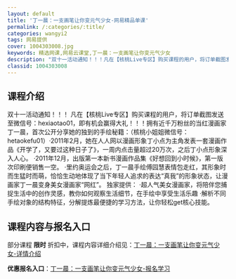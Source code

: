 ```yaml
---
layout: default
title: '丁一晨：一支画笔让你变元气少女-网易精品单课'
permalink: /:categories/:title/
categories: wangyi2
tags: 网易提供
cover: 1004303008.jpg
keywords: 精选网课,网易云课堂,丁一晨：一支画笔让你变元气少女
description: "双十一活动通知！！！凡在【核桃Live专区】购买课程的用户，将订单截图发送至微信号：hexiaotao01，即有机会赢得大礼！！！拥有近千万粉丝的当红漫画家丁一晨，首次公开分享她的独到的手绘"
classid: 1004303008
---
```


## 课程介绍

双十一活动通知！！！
凡在【核桃Live专区】购买课程的用户，将订单截图发送至微信号：hexiaotao01，即有机会赢得大礼！！！拥有近千万粉丝的当红漫画家丁一晨，首次公开分享她的独到的手绘秘籍：（核桃小姐姐微信号：hetaokefu01）​ 
·2011年2月，她在人人网以漫画形象丁小点为主角发表一套漫画作品《开学了，又要过这种日子了》，一周内点击量超过20万次，之后丁小点形象深入人心。
·2011年12月，出版第一本新书漫画作品集《好想回到小时候》，第一版次印刷便销售一空。
·里约奥运会之后，丁一晨手绘傅园慧表情包走红，其形象时而生猛时而萌，恰恰生动地体现了当下年轻人追求的表达“真我”的形象状态，让漫画家丁一晨变身美女漫画家“网红”。
独家提供：
·超人气美女漫画家，将陪伴您捕捉生活中的创作灵感，教你如何观察生活细节，在手绘中享受生活乐趣
·解析不同手绘对象的结构特征，分解提炼最便捷的学习方法，让你轻松get核心技能。

## 课程内容与报名入口

部分课程 **限时** 折扣中，课程内容详细介绍见：[丁一晨：一支画笔让你变元气少女-详情介绍](https://study.163.com/course/introduction/1004303008.htm?share=1&shareId=1025206652&utm_campaign=share&utm_medium=iphoneShare&utm_source=&utm_u=1025206652)

**优惠报名入口**：[丁一晨：一支画笔让你变元气少女-报名学习](https://study.163.com/course/introduction/1004303008.htm?share=1&shareId=1025206652&utm_campaign=share&utm_medium=iphoneShare&utm_source=&utm_u=1025206652)

